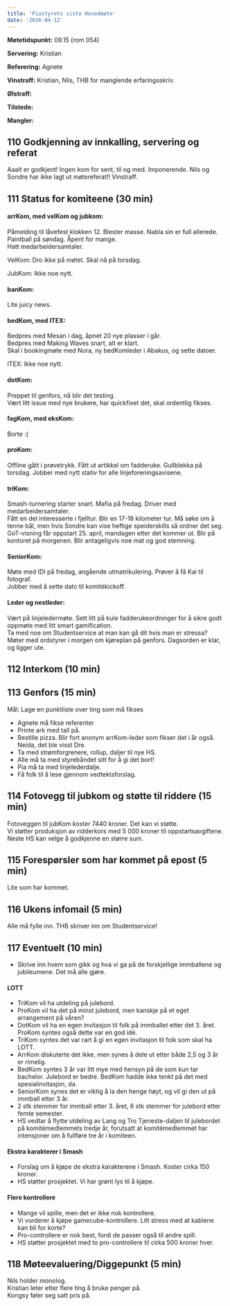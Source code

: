 ```yaml
---
title: 'Piastyrets siste Hovedmøte'
date: '2016-04-12'
---
```


**Møtetidspunkt:** 09.15 (rom 054)

**Servering:** Kristian

**Referering:** Agnete

**Vinstraff:** Kristian, Nils, THB for manglende erfaringsskriv.

**Ølstraff:** 

**Tilstede:** 

**Mangler:** 

## 110 Godkjenning av innkalling, servering og referat 
Aaalt er godkjent! Ingen kom for sent, til og med. Imponerende. 
Nils og Sondre har ikke lagt ut møtereferat!! Vinstraff. 


## 111 Status for komiteene (30 min)

#### arrKom, med velKom og jubkom:  
Påmelding til låvefest klokken 12. Blester masse. Nabla sin er full allerede.  
Paintball på søndag. Åpent for mange.  
Hatt medarbeidersamtaler.  

VelKom: Dro ikke på møtet. Skal nå på torsdag.  

JubKom: Ikke noe nytt.

#### banKom:  
Lite juicy news.


#### bedKom, med ITEX:  
Bedpres med Mesan i dag, åpnet 20 nye plasser i går.  
Bedpres med Making Waves snart, alt er klart.  
Skal i bookingmøte med Nora, ny bedKomleder i Abakus, og sette datoer.  

ITEX: Ikke noe nytt.

#### dotKom:  
Preppet til genfors, nå blir det testing.  
Vært litt issue med nye brukere, har quickfixet det, skal ordentlig fikses. 


#### fagKom, med eksKom:
Borte :(

#### proKom:  
Offline gått i prøvetrykk. Fått ut artikkel om fadderuke. Gullblekka på torsdag. Jobber med nytt stativ for alle linjeforeningsavisene. 

#### triKom:  
Smash-turnering starter snart. Mafia på fredag. Driver med medarbeidersamtaler.  
Fått en del interesserte i fjelltur. Blir en 17-18 kilometer tur. Må søke om å tenne bål, men hvis Sondre kan vise heftige speiderskills så ordner det seg.   
GoT-visning får oppstart 25. april, mandagen etter det kommer ut. Blir på kontoret på morgenen. Blir antageligvis noe mat og god stemning.  

#### SeniorKom: 
Møte med IDI på fredag, angående utmatrikulering. Prøver å få Kai til fotograf.   
Jobber med å sette dato til komitékickoff.  

#### Leder og nestleder:  
Vært på linjeledermøte. 
Sett litt på kule fadderukeordninger for å sikre godt oppmøte med litt smart gamification.  
Ta med noe om Studentservice at man kan gå dit hvis man er stressa?  
Møter med ordstyrer i morgen om kjøreplan på genfors. Dagsorden er klar, og ligger ute.  

## 112 Interkom (10 min)

## 113 Genfors (15 min)

Mål: Lage en punktliste over ting som må fikses  
- Agnete må fikse referenter  
- Printe ark med tall på.   
- Bestille pizza. Blir fort anonym arrKom-leder som fikser det i år også. Neida, det ble visst Dre.  
- Ta med strømforgrenere, rollup, daljer til nye HS.  
- Alle må ta med styrebåndet sitt for å gi det bort!  
- Pia må ta med linjelederdalje.  
- Få folk til å lese gjennom vedtektsforslag.  

## 114 Fotovegg til jubkom og støtte til riddere (15 min)
Fotoveggen til jubKom koster 7440 kroner. Det kan vi støtte.  
Vi støtter produksjon av ridderkors med 5 000 kroner til oppstartsavgiftene. Neste HS kan velge å godkjenne en større sum.  

## 115 Forespørsler som har kommet på epost (5 min) 
Lite som har kommet.

## 116 Ukens infomail (5 min)
Alle må fylle inn. THB skriver inn om Studentservice!

## 117 Eventuelt (10 min)

* Skrive inn hvem som gikk og hva vi ga på de forskjellige immballene og jubileumene. Det må alle gjøre.   

#### LOTT  
- TriKom vil ha utdeling på julebord.  
- ProKom vil ha det på minst julebord, men kanskje på et eget arrangement på våren?  
- DotKom vil ha en egen invitasjon til folk på immballet etter det 3. året. ProKom syntes også dette var en god idé.  
- TriKom syntes det var rart å gi en egen invitasjon til folk som skal ha LOTT.  
- ArrKom diskuterte det ikke, men synes å dele ut etter både 2,5 og 3 år er rimelig.   
- BedKom syntes 3 år var litt mye med hensyn på de som kun tar bachelor. Julebord er bedre. BedKom hadde ikke tenkt på det med spesialinvitasjon, da.  
- SeniorKom synes det er viktig å la den henge høyt, og vil gi den ut på immball etter 3 år.  
- 2 stk stemmer for immball etter 3. året, 6 stk stemmer for julebord etter femte semester.
- HS vedtar å flytte utdeling av Lang og Tro Tjeneste-daljen til julebordet på komitémedlemmets tredje år, forutsatt at komitémedlemmet har intensjoner om å fullføre tre år i komiteen.

#### Ekstra karakterer i Smash
- Forslag om å kjøpe de ekstra karakterene i Smash. Koster cirka 150 kroner.  
- HS støtter prosjektet. Vi har grønt lys til å kjøpe.  

#### Flere kontrollere 
- Mange vil spille, men det er ikke nok kontrollere.  
- Vi vurderer å kjøpe gamecube-kontrollere. Litt stress med at kablene kan bli for korte?  
- Pro-controllere er nok best, fordi de passer også til andre spill.  
- HS støtter prosjektet med to pro-controllere til cirka 500 kroner hver. 

## 118 Møteevaluering/Diggepunkt (5 min)
Nils holder monolog.  
Kristian leter etter flere ting å bruke penger på.  
Kongsy føler seg satt pris på.
